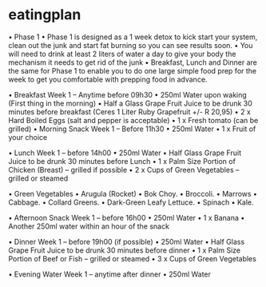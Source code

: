 # eatingplan

•	Phase 1
•	Phase 1 is designed as a 1 week detox to kick start your system, clean out the junk and start fat burning so you can see results soon.
•	You will need to drink at least 2 liters of water a day to give your body the mechanism it needs to get rid of the junk
•	Breakfast, Lunch and Dinner are the same for Phase 1 to enable you to do one large simple food prep for the week to get you comfortable with prepping food in advance.


•	Breakfast Week 1 – Anytime before 09h30
•	250ml Water upon waking (First thing in the morning)
•	Half a Glass Grape Fruit Juice to be drunk 30 minutes before breakfast  (Ceres 1 Liter Ruby Grapefruit +/- R 20,95)
•	2 x Hard Boiled Eggs (salt and pepper is acceptable)
•	1 x Fresh tomato (can be grilled)
•	Morning Snack Week 1 – Before 11h30 
•	250ml Water
•	1 x Fruit of your choice

•	Lunch Week 1 – before 14h00 
•	250ml Water
•	Half Glass Grape Fruit Juice to be drunk 30 minutes before Lunch
•	1 x Palm Size Portion of Chicken (Breast) – grilled if possible
•	2 x Cups of Green Vegetables – grilled or steamed

•	Green Vegetables
•	Arugula (Rocket)
•	Bok Choy.
•	Broccoli.
•	Marrows
•	Cabbage.
•	Collard Greens.
•	Dark-Green Leafy Lettuce.
•	Spinach
•	Kale.

•	Afternoon Snack Week 1 – before 16h00
•	250ml Water
•	1 x Banana 
•	Another 250ml water within an hour of the snack

•	Dinner Week 1 – before 19h00 (if possible)
•	250ml Water 
•	Half Glass Grape Fruit Juice to be drunk 30 minutes before dinner 
•	1 x Palm Size Portion of Beef or Fish – grilled or steamed
•	3 x Cups of Green Vegetables

•	Evening Water Week 1 – anytime after dinner
•	250ml Water


